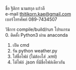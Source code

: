 ชื่อ  ฐิติกร  นามสกุล แก้วลี  
e-mail thitikorn.kae@gmail.com  
เบอร์โทรศัพท์ 089-7434507   
  
วิธีการ compile/build/run โปรแกรม  
0. ติดตั้ง Python3 ผ่าน anaconda  
1. เปิด cmd  
2. รัน python weather.py  
3. ใส่ชื่อไฟล์ (ไม่ต้องใส่ .xml)
4. ได้ไฟล์ .json ที่มีชื่อไฟล์เดียวกัน

